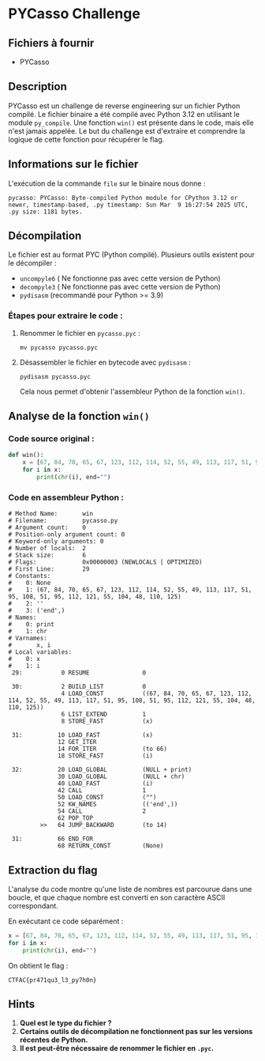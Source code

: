# PYCasso Challenge

## Fichiers à fournir
- PYCasso

## Description
PYCasso est un challenge de reverse engineering sur un fichier Python compilé. 
Le fichier binaire a été compilé avec Python 3.12 en utilisant le module `py_compile`. Une fonction `win()` est présente dans le code, mais elle n'est jamais appelée. 
Le but du challenge est d'extraire et comprendre la logique de cette fonction pour récupérer le flag.

## Informations sur le fichier
L'exécution de la commande `file` sur le binaire nous donne :
```shell
pycasso: PYCasso: Byte-compiled Python module for CPython 3.12 or newer, timestamp-based, .py timestamp: Sun Mar  9 16:27:54 2025 UTC, .py size: 1181 bytes.
```

## Décompilation
Le fichier est au format PYC (Python compilé). Plusieurs outils existent pour le décompiler :
- `uncompyle6` ( Ne fonctionne pas avec cette version de Python)
- `decompyle3` ( Ne fonctionne pas avec cette version de Python)
- `pydisasm` (recommandé pour Python >= 3.9)

### Étapes pour extraire le code :
1. Renommer le fichier en `pycasso.pyc` :
   ```shell
   mv pycasso pycasso.pyc
   ```
2. Désassembler le fichier en bytecode avec `pydisasm` :
   ```shell
   pydisasm pycasso.pyc
   ```
   Cela nous permet d'obtenir l'assembleur Python de la fonction `win()`.

## Analyse de la fonction `win()`
### Code source original :
```python
def win():
    x = [67, 84, 70, 65, 67, 123, 112, 114, 52, 55, 49, 113, 117, 51, 95, 108, 51, 95, 112, 121, 55, 104, 48, 110, 125]
    for i in x:
        print(chr(i), end="")
```
### Code en assembleur Python :
```assembly
# Method Name:       win
# Filename:          pycasso.py
# Argument count:    0
# Position-only argument count: 0
# Keyword-only arguments: 0
# Number of locals:  2
# Stack size:        6
# Flags:             0x00000003 (NEWLOCALS | OPTIMIZED)
# First Line:        29
# Constants:
#    0: None
#    1: (67, 84, 70, 65, 67, 123, 112, 114, 52, 55, 49, 113, 117, 51, 95, 108, 51, 95, 112, 121, 55, 104, 48, 110, 125)
#    2: ''
#    3: ('end',)
# Names:
#    0: print
#    1: chr
# Varnames:
#       x, i
# Local variables:
#    0: x
#    1: i
 29:           0 RESUME               0

 30:           2 BUILD_LIST           0
               4 LOAD_CONST           ((67, 84, 70, 65, 67, 123, 112, 114, 52, 55, 49, 113, 117, 51, 95, 108, 51, 95, 112, 121, 55, 104, 48, 110, 125))
               6 LIST_EXTEND          1
               8 STORE_FAST           (x)

 31:          10 LOAD_FAST            (x)
              12 GET_ITER
              14 FOR_ITER             (to 66)
              18 STORE_FAST           (i)

 32:          20 LOAD_GLOBAL          (NULL + print)
              30 LOAD_GLOBAL          (NULL + chr)
              40 LOAD_FAST            (i)
              42 CALL                 1
              50 LOAD_CONST           ("")
              52 KW_NAMES             (('end',))
              54 CALL                 2
              62 POP_TOP
         >>   64 JUMP_BACKWARD        (to 14)

 31:          66 END_FOR
              68 RETURN_CONST         (None)
```

## Extraction du flag
L'analyse du code montre qu'une liste de nombres est parcourue dans une boucle, et que chaque nombre est converti en son caractère ASCII correspondant.

En exécutant ce code séparément :
```python
x = [67, 84, 70, 65, 67, 123, 112, 114, 52, 55, 49, 113, 117, 51, 95, 108, 51, 95, 112, 121, 55, 104, 48, 110, 125]
for i in x:
    print(chr(i), end="")
```
On obtient le flag :
```
CTFAC{pr471qu3_l3_py7h0n}
```

## Hints
1. **Quel est le type du fichier ?**
2. **Certains outils de décompilation ne fonctionnent pas sur les versions récentes de Python.**
3. **Il est peut-être nécessaire de renommer le fichier en `.pyc`.**


